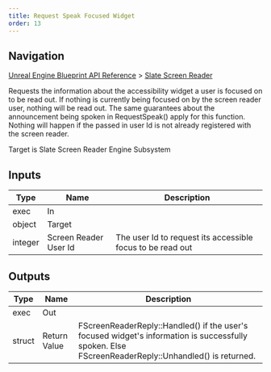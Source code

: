 ```yaml
---
title: Request Speak Focused Widget
order: 13
---
```

## Navigation

[Unreal Engine Blueprint API Reference](https://dev.epicgames.com/documentation/en-us/unreal-engine/BlueprintAPI) > [Slate Screen Reader](https://dev.epicgames.com/documentation/en-us/unreal-engine/BlueprintAPI/SlateScreenReader)

Requests the information about the accessibility widget a user is focused on to be read out.
If nothing is currently being focused on by the screen reader user, nothing will be read out.
The same guarantees about the announcement being spoken in RequestSpeak() apply for this function.
Nothing will happen if the passed in user Id is not already registered with the screen reader.

Target is Slate Screen Reader Engine Subsystem

## Inputs

| Type | Name | Description |
| --- | --- | --- |
| exec | In |  |
| object | Target |  |
| integer | Screen Reader User Id | The user Id to request its accessible focus to be read out |

## Outputs

| Type | Name | Description |
| --- | --- | --- |
| exec | Out |  |
| struct | Return Value | FScreenReaderReply::Handled() if the user's focused widget's information is successfully spoken. Else FScreenReaderReply::Unhandled() is returned. |
